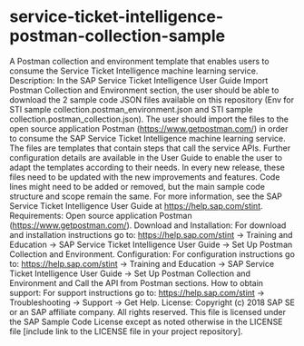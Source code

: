 # service-ticket-intelligence-postman-collection-sample
A Postman collection and environment template that enables users to consume the Service Ticket Intelligence machine learning service.
Description:
In the SAP Service Ticket Intelligence User Guide Import Postman Collection and Environment section, the user should be able to download the 2 sample code JSON files available on this repository (Env for STI sample collection.postman_environment.json and STI sample collection.postman_collection.json). The user should import the files to the open source application Postman (https://www.getpostman.com/) in order to consume the SAP Service Ticket Intelligence machine learning service. The files are templates that contain steps that call the service APIs. Further configuration details are available in the User Guide to enable the user to adapt the templates according to their needs. In every new release, these files need to be updated with the new improvements and features. Code lines might need to be added or removed, but the main sample code structure and scope remain the same. 
For more information, see the SAP Service Ticket Intelligence User Guide at https://help.sap.com/stint. 
Requirements:
Open source application Postman (https://www.getpostman.com/).
Download and Installation:
For download and installation instructions go to: https://help.sap.com/stint -> Training and Education -> SAP Service Ticket Intelligence User Guide -> Set Up Postman Collection and Environment.
Configuration:
For configuration instructions go to: https://help.sap.com/stint -> Training and Education -> SAP Service Ticket Intelligence User Guide -> Set Up Postman Collection and Environment and Call the API from Postman sections.
How to obtain support:
For support instructions go to: https://help.sap.com/stint -> Troubleshooting -> Support -> Get Help.
License:
Copyright (c) 2018 SAP SE or an SAP affiliate company. All rights reserved.
This file is licensed under the SAP Sample Code License except as noted otherwise in the LICENSE file [include link to the LICENSE file in your project repository].

